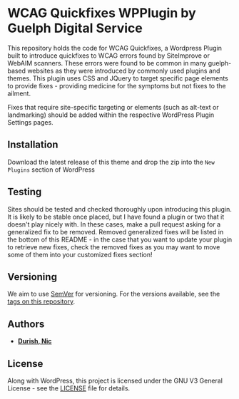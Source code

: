 # WCAG Quickfixes WPPlugin by Guelph Digital Service
This repository holds the code for WCAG Quickfixes, a Wordpress Plugin built to introduce quickfixes to WCAG errors found by SiteImprove or WebAIM scanners. These errors were found to be common in many guelph-based websites as they were introduced by commonly used plugins and themes. This plugin uses CSS and JQuery to target specific page elements to provide fixes - providing medicine for the symptoms but not fixes to the ailment.

Fixes that require site-specific targeting or elements (such as alt-text or landmarking) should be added within the respective WordPress Plugin Settings pages.

## Installation
Download the latest release of this theme and drop the zip into the `New Plugins` section of WordPress

## Testing
Sites should be tested and checked thoroughly upon introducing this plugin. It is likely to be stable once placed, but I have found a plugin or two that it doesn't play nicely with. In these cases, make a pull request asking for a generalized fix to be removed. Removed generalized fixes will be listed in the bottom of this README - in the case that you want to update your plugin to retrieve new fixes, check the removed fixes as you may want to move some of them into your customized fixes section!

## Versioning
We aim to use [SemVer](http://semver.org/) for versioning. For the versions available, see the [tags on this repository](https://github.com/CityOfGuelph-Webservices/TwentyTwelve-CityOfGuelph/tags).

## Authors

* **[Durish, Nic](https://github.com/Durishn)**

## License
Along with WordPress, this project is licensed under the GNU V3 General License - see the [LICENSE](LICENSE) file for details.
